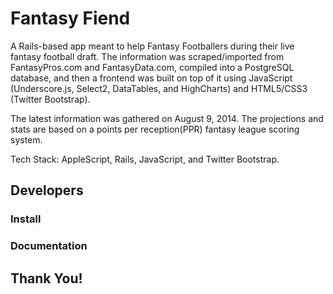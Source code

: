 # Fantasy Fiend

A Rails-based app meant to help Fantasy Footballers during their live fantasy football draft. The information was scraped/imported from FantasyPros.com and FantasyData.com, compiled into a PostgreSQL database, and then a frontend was built on top of it using JavaScript (Underscore.js, Select2, DataTables, and HighCharts) and HTML5/CSS3 (Twitter Bootstrap).

The latest information was gathered on August 9, 2014. The projections and stats are based on a points per reception(PPR) fantasy league scoring system.

Tech Stack: AppleScript, Rails, JavaScript, and Twitter Bootstrap.

## Developers

### Install

### Documentation 

## Thank You!